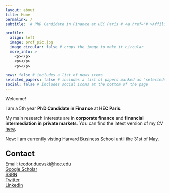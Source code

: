```yaml
---
layout: about
title: Home
permalink: /
subtitle:  # PhD Candidate in Finance at HEC Paris # <a href='#'>Affiliations</a>. Address. Contacts. Moto. Etc.

profile:
  align: left
  image: prof_pic.jpg
  image_circular: false # crops the image to make it circular
  more_info: >
    <p></p>
    <p></p>
    <p></p>

news: false # includes a list of news items
selected_papers: false # includes a list of papers marked as "selected={true}"
social: false # includes social icons at the bottom of the page
---
```

Welcome! 

I am a 5th year **PhD Candidate in Finance** at **HEC Paris**.

My main research interests are in  **corporate finance** and **financial intermediation in private markets**. You can find the latest version of my CV <a href="https://drive.google.com/file/d/1L0-6NrHrvQEC8nHz7yRv89rOK47z0E01/view" target="_blank">here</a>.

New: I am currently visting Harvard Business School until the 31st of May. 


<p style="font-size: 24px; margin-bottom: 10px;"><strong>Contact</strong></p>
Email: <a href="mailto:teodor.duevski@hec.edu">teodor.duevski@hec.edu</a><br>
<a href="https://scholar.google.com/citations?user=fRrtt34AAAAJ&hl=en" target="_blank">Google Scholar</a><br>
<a href="https://papers.ssrn.com/sol3/cf_dev/AbsByAuth.cfm?per_id=4916468" target="_blank">SSRN</a><br>
<a href="https://x.com/TDuevski" target="_blank">Twitter</a><br>
<a href="https://www.linkedin.com/in/teodor-duevski/" target="_blank">LinkedIn</a><br>
